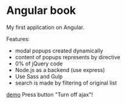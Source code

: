 ﻿Angular book
============

My first application on Angular.

Features:
* modal popups created dynamically
* content of popups represents by directive
* 0% of jQuery code
* Node.js as a backend (use express)
* Use Sass and Gulp
* search is made by filtering of original list

[demo](http://matraska23.github.io/abook_simple-angular-example/) Press button "Turn off ajax"! 
